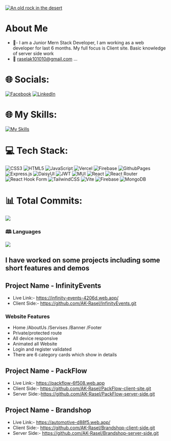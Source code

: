<!-- ### Hi there 👋 -->

<!-- ### Baqnner -->



[![An old rock in the desert](https://raw.githubusercontent.com/AK-Rasel/AK-Rasel/main/image/photo-1616004655123-818cbd4b3143.avif "Shiprock, New Mexico by Beau Rogers")](https://www.facebook.com/ak.rasel99/)

<!-- **AK-Rasel/AK-Rasel** is a ✨ _special_ ✨ repository because its `README.md` (this file) appears on your GitHub profile. -->

<!-- Here are some ideas to get you started: -->
# About Me
- 🔭- I am a Junior Mern Stack Developer, I am working as a web developer for last 6 months. My full focus is Client site. Basic knowledge of server side work
- 💬 raselak101010@gmail.com ...

# 🌐 Socials:
[![Facebook](https://img.shields.io/badge/Facebook-%231877F2.svg?logo=Facebook&logoColor=white)](https://facebook.com/ak.rasel99) [![LinkedIn](https://img.shields.io/badge/LinkedIn-%230077B5.svg?logo=linkedin&logoColor=white)](https://linkedin.com/in/akRasel) 


<!-- [![GitHub Streak](https://github-readme-streak-stats.herokuapp.com?user=AK-Rasel&theme=whatsapp-dark2&hide_border=true&border_radius=4.8&date_format=j%20M%5B%20Y%5D&exclude_days=Fri&background=0D1117&border=FF3718C9&stroke=FF3718C9&ring=FF3718C9&fire=FF3718C9&currStreakNum=EBEBEB&sideNums=FF3718C9&currStreakLabel=FFFFFF&sideLabels=FFFFFFC9&dates=FFFFFF&excludeDaysLabel=FFFFFF)](https://github.com/AK-Rasel) -->


<!-- [![GitHub Trends SVG](https://api.githubtrends.io/user/svg/avgupta456/langs)](https://www.githubtrends.io/demo) -->

# 🌐 My Skills:

[![My Skills](https://skillicons.dev/icons?i=html,css,js,react,tailwind,express,firebase,mongodb,vite)](https://skillicons.dev)






# 💻 Tech Stack:
![CSS3](https://img.shields.io/badge/css3-%231572B6.svg?style=for-the-badge&logo=css3&logoColor=white) ![HTML5](https://img.shields.io/badge/html5-%23E34F26.svg?style=for-the-badge&logo=html5&logoColor=white) ![JavaScript](https://img.shields.io/badge/javascript-%23323330.svg?style=for-the-badge&logo=javascript&logoColor=%23F7DF1E) ![Vercel](https://img.shields.io/badge/vercel-%23000000.svg?style=for-the-badge&logo=vercel&logoColor=white) ![Firebase](https://img.shields.io/badge/firebase-%23039BE5.svg?style=for-the-badge&logo=firebase) ![GithubPages](https://img.shields.io/badge/github%20pages-121013?style=for-the-badge&logo=github&logoColor=white) ![Express.js](https://img.shields.io/badge/express.js-%23404d59.svg?style=for-the-badge&logo=express&logoColor=%2361DAFB) ![DaisyUI](https://img.shields.io/badge/daisyui-5A0EF8?style=for-the-badge&logo=daisyui&logoColor=white) ![JWT](https://img.shields.io/badge/JWT-black?style=for-the-badge&logo=JSON%20web%20tokens) ![MUI](https://img.shields.io/badge/MUI-%230081CB.svg?style=for-the-badge&logo=mui&logoColor=white) ![React](https://img.shields.io/badge/react-%2320232a.svg?style=for-the-badge&logo=react&logoColor=%2361DAFB) ![React Router](https://img.shields.io/badge/React_Router-CA4245?style=for-the-badge&logo=react-router&logoColor=white) ![React Hook Form](https://img.shields.io/badge/React%20Hook%20Form-%23EC5990.svg?style=for-the-badge&logo=reacthookform&logoColor=white) ![TailwindCSS](https://img.shields.io/badge/tailwindcss-%2338B2AC.svg?style=for-the-badge&logo=tailwind-css&logoColor=white) ![Vite](https://img.shields.io/badge/vite-%23646CFF.svg?style=for-the-badge&logo=vite&logoColor=white) ![Firebase](https://img.shields.io/badge/Firebase-039BE5?style=for-the-badge&logo=Firebase&logoColor=white) ![MongoDB](https://img.shields.io/badge/MongoDB-%234ea94b.svg?style=for-the-badge&logo=mongodb&logoColor=white)
# 📊 Total Commits:



 ![](https://github-readme-stats.vercel.app/api?username=AK-Rasel&theme=vue-dark&hide_border=true&include_all_commits=true&count_private=false)
### 🕮 Languages
![](https://github-readme-stats.vercel.app/api/top-langs/?username=AK-Rasel&theme=vue-dark&hide_border=true&include_all_commits=true&count_private=false&layout=compact)





 

  
<!-- Proudly created with GPRM ( https://gprm.itsvg.in ) -->

##  I have worked on some projects including some short features and demos
## Project Name -  InfinityEvents
- Live Link:- https://infinity-events-4206d.web.app/
- Client Side:- https://github.com/AK-Rasel/InfinityEvents.git

### Website Features
- Home /AboutUs /Servises /Banner /Footer
- Private/protected route
- All device responsive
- Animated all Website
- Login and register validated
- There are 6 category cards which show in details

## Project Name -  PackFlow
- Live Link:-  https://packflow-6f508.web.app
- Client Side:- https://github.com/AK-Rasel/PackFlow-client-site.git
- Server Side:-https://github.com/AK-Rasel/PackFlow-server-side.git
## Project Name -  Brandshop
- Live Link:- https://automotive-d88f5.web.app/
- Client Side:- https://github.com/AK-Rasel/Brandshop-client-side.git
- Server Side:- https://github.com/AK-Rasel/Brandshop-server-side.git



